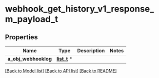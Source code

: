 # webhook_get_history_v1_response_m_payload_t

## Properties
Name | Type | Description | Notes
------------ | ------------- | ------------- | -------------
**a_obj_webhooklog** | [**list_t**](object.md) \* |  | 

[[Back to Model list]](../README.md#documentation-for-models) [[Back to API list]](../README.md#documentation-for-api-endpoints) [[Back to README]](../README.md)


